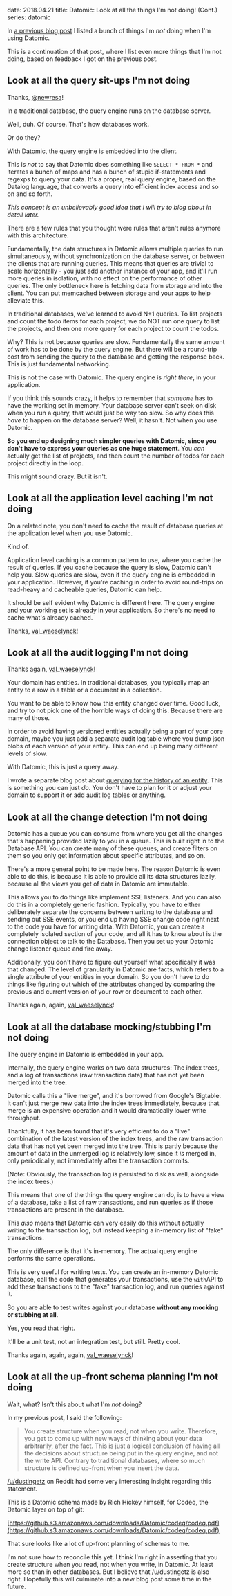 date: 2018.04.21
title: Datomic: Look at all the things I'm not doing! (Cont.)
series: datomic

In [a previous blog post](http://augustl.com/blog/2018/datomic_look_at_all_the_things_i_am_not_doing/) I listed a bunch of things I'm _not_ doing when I'm using Datomic.

This is a continuation of that post, where I list even more things that I'm not doing, based on feedback I got on the previous post.


## Look at all the query sit-ups I'm not doing

Thanks, [@newresa](https://twitter.com/newresa/status/987660036682993664)!

In a traditional database, the query engine runs on the database server.

Well, duh. Of course. That's how databases work.

Or do they?

With Datomic, the query engine is embedded into the client.

This is _not_ to say that Datomic does something like `SELECT * FROM *` and iterates a bunch of maps and has a bunch of stupid if-statements and regexps to query your data. It's a proper, real query engine, based on the Datalog language, that converts a query into efficient index access and so on and so forth.

_This concept is an unbelievably good idea that I will try to blog about in detail later._

There are a few rules that you thought were rules that aren't rules anymore with this architecture.

Fundamentally, the data structures in Datomic allows multiple queries to run simultaneously, without synchronization on the database server, or between the clients that are running queries. This means that queries are trivial to scale horizontally - you just add another instance of your app, and it'll run more queries in isolation, with no effect on the performance of other queries. The only bottleneck here is fetching data from storage and into the client. You can put memcached between storage and your apps to help alleviate this.

In traditional databases, we've learned to avoid N+1 queries. To list projects and count the todo items for each project, we do NOT run one query to list the projects, and then one more query for each project to count the todos.

Why? This is not because queries are slow. Fundamentally the same amount of work has to be done by the query engine. But there will be a round-trip cost from sending the query to the database and getting the response back. This is just fundamental networking.

This is not the case with Datomic. The query engine is _right there_, in your application.

If you think this sounds crazy, it helps to remember that _someone_ has to have the working set in memory. Your database server can't seek on disk when you run a query, that would just be way too slow. So why does this _have_ to happen on the database server? Well, it hasn't. Not when you use Datomic.

**So you end up designing much simpler queries with Datomic, since you don't have to express your queries as one huge statement**. You _can_ actually get the list of projects, and then count the number of todos for each project directly in the loop.

This might sound crazy. But it isn't.

## Look at all the application level caching I'm not doing

On a related note, you don't need to cache the result of database queries at the application level when you use Datomic.

Kind of.

Application level caching is a common pattern to use, where you cache the result of queries. If you cache because the query is slow, Datomic can't help you. Slow queries are slow, even if the query engine is embedded in your application. However, if you're caching in order to avoid round-trips on read-heavy and cacheable queries, Datomic can help.


It should be self evident why Datomic is different here. The query engine and your working set is already in your application. So there's no need to cache what's already cached.

Thanks, [val_waeselynck](https://twitter.com/val_waeselynck/status/987402104804466690)!

## Look at all the audit logging I'm not doing

Thanks again, [val_waeselynck](https://twitter.com/val_waeselynck/status/987402104804466690)!

Your domain has entities. In traditional databases, you typically map an entity to a row in a table or a document in a collection.

You want to be able to know how this entity changed over time. Good luck, and try to not pick one of the horrible ways of doing this. Because there are many of those.

In order to avoid having versioned entities actually being a part of your core domain, maybe you just add a separate audit log table where you dump json blobs of each version of your entity. This can end up being many different levels of slow.

With Datomic, this is just a query away.

I wrote a separate blog post about [querying for the history of an entity](http://augustl.com/blog/2013/querying_datomic_for_history_of_entity/). This is something you can just _do_. You don't have to plan for it or adjust your domain to support it or add audit log tables or anything.

## Look at all the change detection I'm not doing

Datomic has a queue you can consume from where you get all the changes that's happening provided lazily to you in a queue. This is built right in to the Database API. You can create many of these queues, and create filters on them so you only get information about specific attributes, and so on.

There's a more general point to be made here. The reason Datomic is even able to do this, is because it is able to provide all its data structures lazily, because all the views you get of data in Datomic are immutable.

This allows you to do things like implement SSE listeners. And you can also do this in a completely generic fashion. Typically, you have to either deliberately separate the concerns between writing to the database and sending out SSE events, or you end up having SSE change code right next to the code you have for writing data. With Datomic, you can create a completely isolated section of your code, and all it has to know about is the connection object to talk to the Database. Then you set up your Datomic change listener queue and fire away. 

Additionally, you don't have to figure out yourself what specifically it was that changed. The level of granularity in Datomic are facts, which refers to a single attribute of your entities in your domain. So you don't have to do things like figuring out which of the attributes changed by comparing the previous and current version of your row or document to each other.

Thanks again, again, [val_waeselynck](https://twitter.com/val_waeselynck/status/987402104804466690)!

## Look at all the database mocking/stubbing I'm not doing

The query engine in Datomic is embedded in your app.

Internally, the query engine works on two data structures: The index trees, and a log of transactions (raw transaction data) that has not yet been merged into the tree.

Datomic calls this a "live merge", and it's borrowed from Google's Bigtable. It can't just merge new data into the index trees immediately, because that merge is an expensive operation and it would dramatically lower write throughput.

Thankfully, it has been found that it's very efficient to do a "live" combination of the latest version of the index trees, and the raw transaction data that has not yet been merged into the tree. This is partly because the amount of data in the unmerged log is relatively low, since it _is_ merged in, only periodically, not immediately after the transaction commits.

(Note: Obviously, the transaction log is persisted to disk as well, alongside the index trees.)

This means that one of the things the query engine can do, is to have a view of a database, take a list of raw transactions, and run queries as if those transactions are present in the database.

This _also_ means that  Datomic can very easily do this without actually writing to the transaction log, but instead keeping a in-memory list of "fake" transactions.

The only difference is that it's in-memory. The actual query engine performs the same operations.

This is very useful for writing tests. You can create an in-memory Datomic database, call the code that generates your transactions, use the `with`API to add these transactions to the "fake" transaction log, and run queries against it.

So you are able to test writes against your database **without any mocking or stubbing at all**.

Yes, you read that right.

It'll be a unit test, not an integration test, but still. Pretty cool.

Thanks again, again, again, [val_waeselynck](https://twitter.com/val_waeselynck/status/987402104804466690)!

## Look at all the up-front schema planning I'm ~~not~~ doing

Wait, what? Isn't this about what I'm _not_ doing?

In my previous post, I said the following:

> You create structure when you read, not when you write. Therefore, you get to come up with new ways of thinking about your data arbitrarily, after the fact. This is just a logical conclusion of having all the decisions about structure being put in the query engine, and not the write API. Contrary to traditional databases, where so much structure is defined up-front when you insert the data.

[/u/dustingetz](https://www.reddit.com/r/Clojure/comments/8dqes8/datomic_look_at_all_the_things_im_not_doing/dxpc1kb/) on Reddit had some very interesting insight regarding this statement.

This is a Datomic schema made by Rich Hickey himself, for Codeq, the Datomic layer on top of git:

[https://github.s3.amazonaws.com/downloads/Datomic/codeq/codeq.pdf](https://github.s3.amazonaws.com/downloads/Datomic/codeq/codeq.pdf)

That sure looks like a lot of up-front planning of schemas to me.

I'm not sure how to reconcile this yet. I think I'm right in asserting that you create structure when you read, not when you write, in Datomic. At least more so than in other databases. But I believe that /u/dustingetz is also right. Hopefully this will culminate into a new blog post some time in the future.